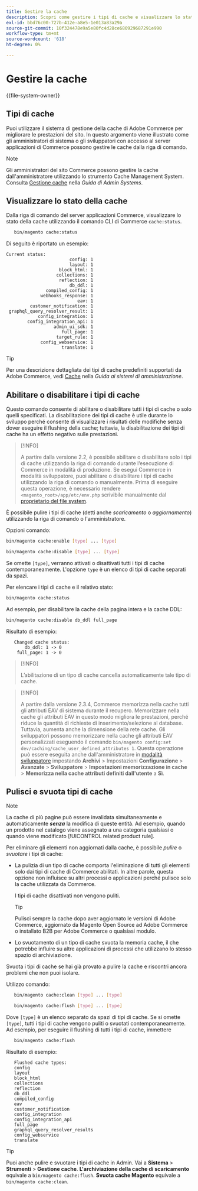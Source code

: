 ```yaml
---
title: Gestire la cache
description: Scopri come gestire i tipi di cache e visualizzare lo stato della cache utilizzando i comandi CLI di Adobe Commerce. Scopri le tecniche di gestione e ottimizzazione della cache.
exl-id: bbd76c00-727b-412e-a8e5-1e013a83a29a
source-git-commit: 10f324478e9a5e80fc4d28ce680929687291e990
workflow-type: tm+mt
source-wordcount: '618'
ht-degree: 0%

---
```


# Gestire la cache

{{file-system-owner}}

## Tipi di cache

Puoi utilizzare il sistema di gestione della cache di Adobe Commerce per migliorare le prestazioni del sito. In questo argomento viene illustrato come gli amministratori di sistema o gli sviluppatori con accesso al server applicazioni di Commerce possono gestire le cache dalla riga di comando.

>[!NOTE]
>
>
>Gli amministratori del sito Commerce possono gestire la cache dall&#39;amministratore utilizzando lo strumento Cache Management System. Consulta [Gestione cache](https://experienceleague.adobe.com/en/docs/commerce-admin/systems/tools/cache-management) nella _Guida di Admin Systems_.


## Visualizzare lo stato della cache

Dalla riga di comando del server applicazioni Commerce, visualizzare lo stato della cache utilizzando il comando CLI di Commerce `cache:status`.

```bash
   bin/magento cache:status
```

<!-- where `--bootstrap=` is a URL-encoded associative array of Commerce [application bootstrap parameters](../bootstrap/set-parameters.md) and values. -->

Di seguito è riportato un esempio:

```
Current status:
                        config: 1
                        layout: 1
                    block_html: 1
                   collections: 1
                    reflection: 1
                        db_ddl: 1
               compiled_config: 1
             webhooks_response: 1
                           eav: 1
         customer_notification: 1
 graphql_query_resolver_result: 1
            config_integration: 1
        config_integration_api: 1
                  admin_ui_sdk: 1
                     full_page: 1
                   target_rule: 1
             config_webservice: 1
                     translate: 1
```

>[!TIP]
>
>Per una descrizione dettagliata dei tipi di cache predefiniti supportati da Adobe Commerce, vedi [Cache](https://experienceleague.adobe.com/en/docs/commerce-admin/systems/tools/cache-management#caches) nella _Guida ai sistemi di amministrazione_.


## Abilitare o disabilitare i tipi di cache

Questo comando consente di abilitare o disabilitare tutti i tipi di cache o solo quelli specificati. La disabilitazione dei tipi di cache è utile durante lo sviluppo perché consente di visualizzare i risultati delle modifiche senza dover eseguire il flushing della cache; tuttavia, la disabilitazione dei tipi di cache ha un effetto negativo sulle prestazioni.

>[!INFO]
>
>A partire dalla versione 2.2, è possibile abilitare o disabilitare solo i tipi di cache utilizzando la riga di comando durante l’esecuzione di Commerce in modalità di produzione. Se esegui Commerce in modalità sviluppatore, puoi abilitare o disabilitare i tipi di cache utilizzando la riga di comando o manualmente. Prima di eseguire questa operazione, è necessario rendere `<magento_root>/app/etc/env.php` scrivibile manualmente dal [proprietario del file system](../../installation/prerequisites/file-system/overview.md).

È possibile pulire i tipi di cache (detti anche _scaricamento_ o _aggiornamento_) utilizzando la riga di comando o l&#39;amministratore.

Opzioni comando:

```bash
bin/magento cache:enable [type] ... [type]
```

```bash
bin/magento cache:disable [type] ... [type]
```

Se omette `[type]`, verranno attivati o disattivati tutti i tipi di cache contemporaneamente. L&#39;opzione `type` è un elenco di tipi di cache separati da spazi.

<!-- `--bootstrap=` is a URL-encoded associative array of Commerce [application bootstrap parameters](../bootstrap/set-parameters.md#bootstrap-parameters) and values. -->

Per elencare i tipi di cache e il relativo stato:

```bash
bin/magento cache:status
```

Ad esempio, per disabilitare la cache della pagina intera e la cache DDL:

```bash
bin/magento cache:disable db_ddl full_page
```

Risultato di esempio:

```
   Changed cache status:
       db_ddl: 1 -> 0
    full_page: 1 -> 0
```

>[!INFO]
>
>L’abilitazione di un tipo di cache cancella automaticamente tale tipo di cache.

>[!INFO]
>
>A partire dalla versione 2.3.4, Commerce memorizza nella cache tutti gli attributi EAV di sistema durante il recupero. Memorizzare nella cache gli attributi EAV in questo modo migliora le prestazioni, perché riduce la quantità di richieste di inserimento/selezione al database. Tuttavia, aumenta anche la dimensione della rete cache. Gli sviluppatori possono memorizzare nella cache gli attributi EAV personalizzati eseguendo il comando `bin/magento config:set dev/caching/cache_user_defined_attributes 1`. Questa operazione può essere eseguita anche dall&#39;amministratore in [modalità sviluppatore](../bootstrap/application-modes.md) impostando **Archivi** > Impostazioni **Configurazione** > **Avanzate** > **Sviluppatore** > **Impostazioni memorizzazione in cache** > **Memorizza nella cache attributi definiti dall&#39;utente** a **Sì**.

## Pulisci e svuota tipi di cache

>[!NOTE]
>
>La cache di più pagine può essere invalidata simultaneamente e automaticamente **_senza_** la modifica di queste entità. Ad esempio, quando un prodotto nel catalogo viene assegnato a una categoria qualsiasi o quando viene modificato [!UICONTROL related product rule].

Per eliminare gli elementi non aggiornati dalla cache, è possibile _pulire_ o _svuotare_ i tipi di cache:

- La pulizia di un tipo di cache comporta l&#39;eliminazione di tutti gli elementi solo dai tipi di cache di Commerce abilitati. In altre parole, questa opzione non influisce su altri processi o applicazioni perché pulisce solo la cache utilizzata da Commerce.

  I tipi di cache disattivati non vengono puliti.

  >[!TIP]
  >
  >Pulisci sempre la cache dopo aver aggiornato le versioni di Adobe Commerce, aggiornato da Magento Open Source ad Adobe Commerce o installato B2B per Adobe Commerce o qualsiasi modulo.

- Lo svuotamento di un tipo di cache svuota la memoria cache, il che potrebbe influire su altre applicazioni di processi che utilizzano lo stesso spazio di archiviazione.

Svuota i tipi di cache se hai già provato a pulire la cache e riscontri ancora problemi che non puoi isolare.

Utilizzo comando:

```bash
   bin/magento cache:clean [type] ... [type]
```

```bash
   bin/magento cache:flush [type] ... [type]
```

Dove `[type]` è un elenco separato da spazi di tipi di cache. Se si omette `[type]`, tutti i tipi di cache vengono puliti o svuotati contemporaneamente. Ad esempio, per eseguire il flushing di tutti i tipi di cache, immettere

```bash
   bin/magento cache:flush
```

Risultato di esempio:

```
   Flushed cache types:
   config
   layout
   block_html
   collections
   reflection
   db_ddl
   compiled_config
   eav
   customer_notification
   config_integration
   config_integration_api
   full_page
   graphql_query_resolver_results
   config_webservice
   translate
```

>[!TIP]
>
>Puoi anche pulire e svuotare i tipi di cache in Admin. Vai a **Sistema** > **Strumenti** > **Gestione cache**. **L&#39;archiviazione della cache di scaricamento** equivale a `bin/magento cache:flush`. **Svuota cache Magento** equivale a `bin/magento cache:clean`.
